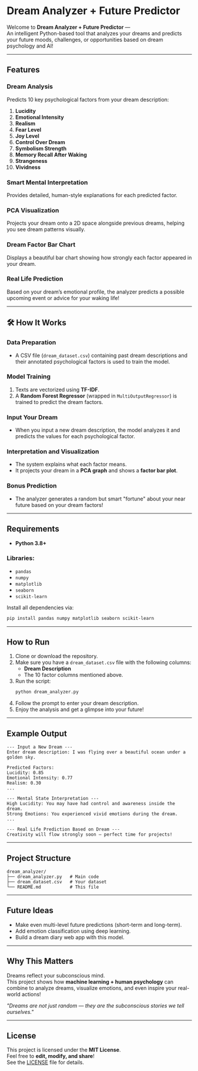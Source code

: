 # Dream Analyzer + Future Predictor

Welcome to **Dream Analyzer + Future Predictor** —  
An intelligent Python-based tool that analyzes your dreams and predicts your future moods, challenges, or opportunities based on dream psychology and AI!

---

## Features

### Dream Analysis
Predicts 10 key psychological factors from your dream description:
1. **Lucidity**
2. **Emotional Intensity**
3. **Realism**
4. **Fear Level**
5. **Joy Level**
6. **Control Over Dream**
7. **Symbolism Strength**
8. **Memory Recall After Waking**
9. **Strangeness**
10. **Vividness**

### Smart Mental Interpretation
Provides detailed, human-style explanations for each predicted factor.

### PCA Visualization
Projects your dream onto a 2D space alongside previous dreams, helping you see dream patterns visually.

### Dream Factor Bar Chart
Displays a beautiful bar chart showing how strongly each factor appeared in your dream.

### Real Life Prediction
Based on your dream’s emotional profile, the analyzer predicts a possible upcoming event or advice for your waking life!

---

## 🛠️ How It Works

### Data Preparation
- A CSV file (`dream_dataset.csv`) containing past dream descriptions and their annotated psychological factors is used to train the model.

### Model Training
1. Texts are vectorized using **TF-IDF**.
2. A **Random Forest Regressor** (wrapped in `MultiOutputRegressor`) is trained to predict the dream factors.

### Input Your Dream
- When you input a new dream description, the model analyzes it and predicts the values for each psychological factor.

### Interpretation and Visualization
- The system explains what each factor means.
- It projects your dream in a **PCA graph** and shows a **factor bar plot**.

### Bonus Prediction
- The analyzer generates a random but smart "fortune" about your near future based on your dream factors!

---

## Requirements

- **Python 3.8+**

### Libraries:
- `pandas`
- `numpy`
- `matplotlib`
- `seaborn`
- `scikit-learn`

Install all dependencies via:
```bash
pip install pandas numpy matplotlib seaborn scikit-learn
```

---

## How to Run

1. Clone or download the repository.
2. Make sure you have a `dream_dataset.csv` file with the following columns:
   - **Dream Description**
   - The 10 factor columns mentioned above.
3. Run the script:
   ```bash
   python dream_analyzer.py
   ```
4. Follow the prompt to enter your dream description.
5. Enjoy the analysis and get a glimpse into your future!

---

## Example Output

```
--- Input a New Dream ---
Enter dream description: I was flying over a beautiful ocean under a golden sky.

Predicted Factors:
Lucidity: 0.85
Emotional Intensity: 0.77
Realism: 0.30
...

--- Mental State Interpretation ---
High Lucidity: You may have had control and awareness inside the dream.
Strong Emotions: You experienced vivid emotions during the dream.
...

--- Real Life Prediction Based on Dream ---
Creativity will flow strongly soon — perfect time for projects!
```

---

## Project Structure

```
dream_analyzer/
├── dream_analyzer.py   # Main code
├── dream_dataset.csv   # Your dataset
└── README.md           # This file
```

---

## Future Ideas

- Make even multi-level future predictions (short-term and long-term).
- Add emotion classification using deep learning.
- Build a dream diary web app with this model.

---

## Why This Matters

Dreams reflect your subconscious mind.  
This project shows how **machine learning + human psychology** can combine to analyze dreams, visualize emotions, and even inspire your real-world actions!

*"Dreams are not just random — they are the subconscious stories we tell ourselves."*

---

## License

This project is licensed under the **MIT License**.  
Feel free to **edit, modify, and share**!  
See the [LICENSE](LICENSE) file for details.
